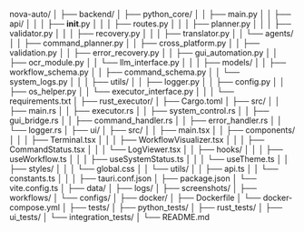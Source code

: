 <!-- tem file strcut -->


nova-auto/
│
├── backend/
│   ├── python_core/
│   │   ├── main.py
│   │   ├── api/
│   │   │   ├── __init__.py
│   │   │   ├── routes.py
│   │   │   ├── planner.py
│   │   │   ├── validator.py
│   │   │   ├── recovery.py
│   │   │   ├── translator.py
│   │   └── agents/
│   │       ├── command_planner.py
│   │       ├── cross_platform.py
│   │       ├── validation.py
│   │       ├── error_recovery.py
│   │       ├── gui_automation.py
│   │       ├── ocr_module.py
│   │       └── llm_interface.py
│   │
│   ├── models/
│   │   ├── workflow_schema.py
│   │   ├── command_schema.py
│   │   └── system_logs.py
│   │
│   ├── utils/
│   │   ├── logger.py
│   │   ├── config.py
│   │   ├── os_helper.py
│   │   └── executor_interface.py
│   │
│   └── requirements.txt
│
├── rust_executor/
│   ├── Cargo.toml
│   ├── src/
│   │   ├── main.rs
│   │   ├── executor.rs
│   │   ├── system_control.rs
│   │   ├── gui_bridge.rs
│   │   ├── command_handler.rs
│   │   ├── error_handler.rs
│   │   └── logger.rs
│
├── ui/
│   ├── src/
│   │   ├── main.tsx
│   │   ├── components/
│   │   │   ├── Terminal.tsx
│   │   │   ├── WorkflowVisualizer.tsx
│   │   │   ├── CommandStatus.tsx
│   │   │   └── LogViewer.tsx
│   │   ├── hooks/
│   │   │   ├── useWorkflow.ts
│   │   │   ├── useSystemStatus.ts
│   │   │   └── useTheme.ts
│   │   ├── styles/
│   │   │   └── global.css
│   │   └── utils/
│   │       ├── api.ts
│   │       └── constants.ts
│   │
│   ├── tauri.conf.json
│   ├── package.json
│   └── vite.config.ts
│
├── data/
│   ├── logs/
│   ├── screenshots/
│   ├── workflows/
│   └── configs/
│
├── docker/
│   ├── Dockerfile
│   └── docker-compose.yml
│
├── tests/
│   ├── python_tests/
│   ├── rust_tests/
│   ├── ui_tests/
│   └── integration_tests/
│
└── README.md
